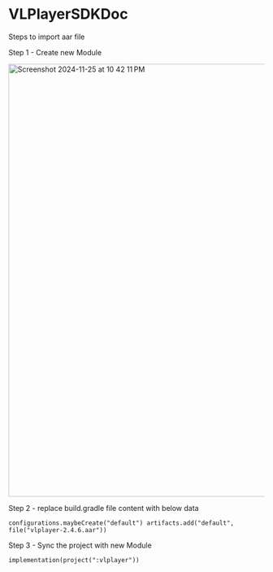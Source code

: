 # VLPlayerSDKDoc

Steps to import aar file 

Step 1 - Create new Module

<img width="851" alt="Screenshot 2024-11-25 at 10 42 11 PM" src="https://github.com/user-attachments/assets/0e50a7a0-36b1-4e94-a176-216eadc1f866">

Step 2 - replace build.gradle file content with below data

`
configurations.maybeCreate("default")
artifacts.add("default", file("vlplayer-2.4.6.aar"))
`

Step 3 - Sync the project with new Module 

`
implementation(project(":vlplayer"))
`


